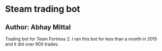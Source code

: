 # Steam trading bot
## Author: Abhay Mittal

Trading bot for Team Fortress 2. I ran this bot for less than a month in 2015 and it did over 900 trades.
